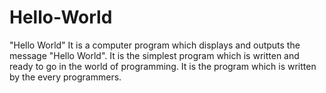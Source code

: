 # Hello-World
"Hello World" It is a computer program which displays and outputs the message "Hello World". It is the simplest program which is written and ready to go in the world of programming. It is the program which is written by the every programmers.
